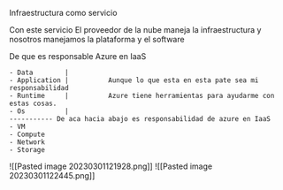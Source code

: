 Infraestructura como servicio

Con este servicio El proveedor de la nube maneja la infraestructura y nosotros manejamos la plataforma y el software

De que es responsable Azure en IaaS

	- Data        |
	- Application |          Aunque lo que esta en esta pate sea mi responsabilidad
	- Runtime     |          Azure tiene herramientas para ayudarme con estas cosas.
	- Os          |       
	----------- De aca hacia abajo es responsabilidad de azure en IaaS
	- VM
	- Compute
	- Network
	- Storage

![[Pasted image 20230301121928.png]]
![[Pasted image 20230301122445.png]]